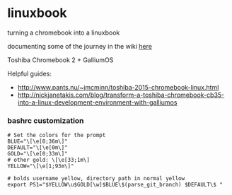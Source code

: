 # linuxbook
turning a chromebook into a linuxbook 

documenting some of the journey in the wiki [here](https://github.com/hepler/linuxbook/wiki)

Toshiba Chromebook 2 + GalliumOS

Helpful guides:
- http://www.pants.nu/~jmcminn/toshiba-2015-chromebook-linux.html
- http://nickjanetakis.com/blog/transform-a-toshiba-chromebook-cb35-into-a-linux-development-environment-with-galliumos



### bashrc customization
```
# Set the colors for the prompt
BLUE="\[\e[0;36m\]"
DEFAULT="\[\e[0m\]"
GOLD="\[\e[0;33m\]"
# other gold: \[\e[33;1m\]
YELLOW="\[\e[1;93m\]"

# bolds username yellow, directory path in normal yellow
export PS1="$YELLOW\u$GOLD[\w]$BLUE\$(parse_git_branch) $DEFAULT\$ "
```

